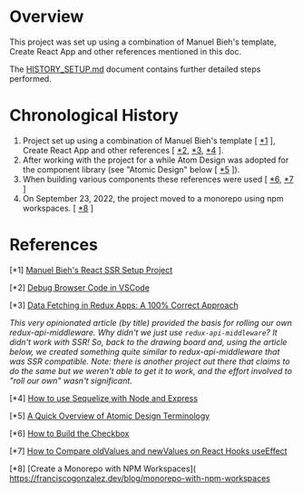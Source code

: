 Overview
========

This project was set up using a combination of Manuel Bieh's template, Create
React App and other references mentioned in this doc.

The [HISTORY_SETUP.md](HISTORY_SETUP.md) document contains further detailed
steps performed.

Chronological History
=====================

1. Project set up using a combination of Manuel Bieh's template [ [*1](#ref-1)
  ], Create React App and other references [ [*2](#ref-2), [*3](ref-3),
  [*4](ref-4) ].
2. After working with the project for a while Atom Design was adopted for the
  component library (see "Atomic Design" below [ [*5](#ref-5) ]).
3. When building various components these references were used [ [*6](#ref-6),
  [*7](#ref-7) ]
4. On September 23, 2022, the project moved to a monorepo using npm workspaces.
  [ [*8](#ref-8) ]

References
==========

<a id="ref-1"></a>
[*1] [Manuel Bieh's React SSR Setup Project](
    https://github.com/manuelbieh/react-ssr-setup)

<a id="ref-2"></a>
[*2] [Debug Browser Code in VSCode](
    https://vcfvct.wordpress.com/2019/01/11/debug-browser-code-in-vscode/)

<a id="ref-3"></a>
[*3] [Data Fetching in Redux Apps: A 100% Correct Approach](
    https://bit.ly/ref-data-fetching-in-redux/)

_This very opinionated article (by title) provided the basis for rolling our own
redux-api-middleware.  Why didn't we just use `redux-api-middleware`?  It didn't
work with SSR!  So, back to the drawing board and, using the article below, we
created something quite similar to redux-api-middleware that was SSR compatible.
Note: there is another project out there that claims to do the same but we
weren't able to get it to work, and the effort involved to "roll our own" wasn't
significant._

<a id="ref-4"></a>
[*4] [How to use Sequelize with Node and Express](
    https://bit.ly/sequelize-with-express/)


<a id="ref-5"></a>
[*5] [A Quick Overview of Atomic Design Terminology](
    https://www.youtube.com/watch?v=aMtnGeiWTyU)

<a id="ref-6"></a>
[*6] [How to Build the Checkbox](
    https://bit.ly/ref-custom-checkboxes/)

<a id="ref-7"></a>
[*7] [How to Compare oldValues and newValues on React Hooks useEffect](
    https://bit.ly/ref-compare-old-new-useeffect/)

<a id="ref-8"></a>
[*8] [Create a Monorepo with NPM Workspaces](
    https://franciscogonzalez.dev/blog/monorepo-with-npm-workspaces
